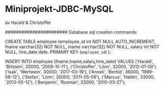 # Miniprojekt-JDBC-MySQL
av Harald & Christoffer

#######################
Database sql creation commands:

CREATE TABLE employee (employee_id int NOT NULL AUTO_INCREMENT, fname varchar(32) NOT NULL, lname varchar(32) NOT NULL, salary int NOT NULL, hire_date date, PRIMARY KEY (`employee_id`)
);

INSERT INTO employee (fname,lname,salary,hire_date) VALUES   ('Harald', 'Billstein', 33000, '2009-10-11'),   ('Christoffer', 'Lönn', 32000, '2012-01-09'),   ('Isak', 'Wertwein', 30000, '2017-03-19'),   ('Anneli', 'Bertlid', 36000, '1999-08-12'),   ('Stefan', 'Lönn', 35000, '2011-05-09'), ('Marcus', 'Hallén', 33000, '2013-05-12'),   ('Benjamin', 'Rosman', 23000, '2010-03-27');
